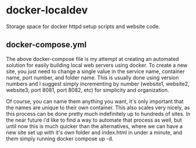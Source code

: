 # docker-localdev
Storage space for docker httpd setup scripts and website code.



## docker-compose.yml

The above docker-compose file is my attempt at creating an automated solution for easily building local web servers using docker. To create a new site, you just need to change a single value in the service name, container name, port number, and folder name. This is usually done using version numbers and I suggest simply incrementing by number (website1, website2, website3; port 8081, port 8082, etc) for simplicity and organization. 

Of course, you can name them anything you want, it's only important that the names are unique to their own container. This also scales very nicely, as this process can be done pretty much indefinitely up to hundreds of sites. In the near future i'd like to find a way to automate that process as well, but until now this is much quicker than the alternatives, where we can have a new site set up with it's own folder and index.html in under a minute, and them simply running docker compose up -d. 

